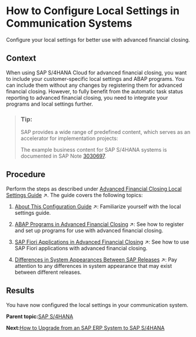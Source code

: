 <!-- loioa3b374a3887842dd84eca9196362b1a6 -->

# How to Configure Local Settings in Communication Systems

Configure your local settings for better use with advanced financial closing.



## Context

When using SAP S/4HANA Cloud for advanced financial closing, you want to include your customer-specific local settings and ABAP programs. You can include them without any changes by registering them for advanced financial closing. However, to fully benefit from the automatic task status reporting to advanced financial closing, you need to integrate your programs and local settings further.

> ### Tip:  
> SAP provides a wide range of predefined content, which serves as an accelerator for implementation projects:
> 
> The example business content for SAP S/4HANA systems is documented in SAP Note [3030697](https://launchpad.support.sap.com/#/notes/3030697).



<a name="loioa3b374a3887842dd84eca9196362b1a6__steps_ttj_jnn_3rb"/>

## Procedure

Perform the steps as described under [Advanced Financial Closing Local Settings Guide](https://help.sap.com/viewer/a32675ceb29149fd9be78a66704da190/SHIP/en-US/b9fac8285765445ba0eaaa9bdf738e3d.html "") :arrow_upper_right:. The guide covers the following topics:

1.  [About This Configuration Guide](https://help.sap.com/viewer/a32675ceb29149fd9be78a66704da190/SHIP/en-US/b9fac8285765445ba0eaaa9bdf738e3d.html "") :arrow_upper_right:: Familiarize yourself with the local settings guide.

2.  [ABAP Programs in Advanced Financial Closing](https://help.sap.com/viewer/a32675ceb29149fd9be78a66704da190/SHIP/en-US/a028800cbc3741909800f68a0c8f08dd.html "") :arrow_upper_right:: See how to register and set up programs for use with advanced financial closing.

3.  [SAP Fiori Applications in Advanced Financial Closing](https://help.sap.com/viewer/a32675ceb29149fd9be78a66704da190/SHIP/en-US/5e4bffe369fd4f7397c4e8f27f30a14a.html "") :arrow_upper_right:: See how to use SAP Fiori applications with advanced financial closing.

4.  [Differences in System Appearances Between SAP Releases](https://help.sap.com/viewer/a32675ceb29149fd9be78a66704da190/SHIP/en-US/c4f4e2fee4be4de59fbc7514286d0c87.html "Release-related differences between system appearances.") :arrow_upper_right:: Pay attention to any differences in system appearance that may exist between different releases.




<a name="loioa3b374a3887842dd84eca9196362b1a6__result_jqg_f4n_3rb"/>

## Results

You have now configured the local settings in your communication system.

**Parent topic:**[SAP S/4HANA](sap-s-4hana-15a3a5b.md "Perform the following steps to connect SAP S/4HANA Cloud for advanced financial closing to your SAP S/4HANA system. Perform the last two steps only if they apply to your use case.")

**Next:**[How to Upgrade from an SAP ERP System to SAP S/4HANA](how-to-upgrade-from-an-sap-erp-system-to-sap-s-4hana-1fdf114.md "If you have already used advanced financial closing in connection with your SAP ERP system, you can upgrade from SAP ERP to SAP S/4HANA as your financial communication system and retrieve information about organizational units, the factory calendar, and so on.")

